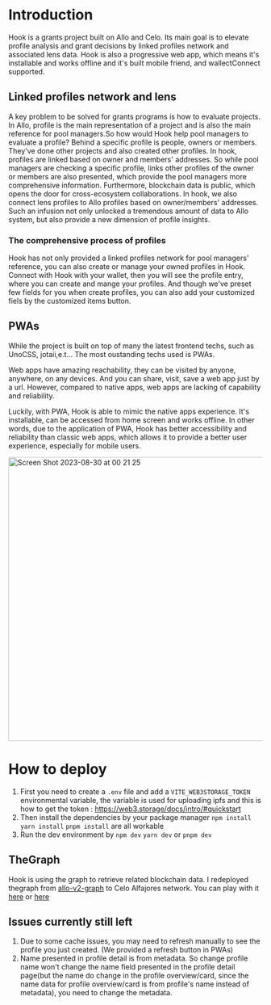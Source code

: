 # Introduction

   Hook is a grants project built on Allo and Celo. Its main goal is to elevate profile analysis and grant decisions by linked profiles network and associated lens data. Hook is also a progressive web app, which means it's installable and works offline and it's built mobile friend, and wallectConnect supported.

## Linked profiles network and lens
   A key problem to be solved for grants programs is how to evaluate projects. In Allo, profile is the main representation of a project and is also the main reference for pool managers.So how would Hook help pool managers to evaluate a profile?
   Behind a specific profile is people, owners or members. They've done other projects and also created other profiles. In hook, profiles are linked based on owner and members' addresses. So while pool managers are checking a specific profile, links other profiles of the owner or members are also presented, which provide the pool managers more comprehensive information.
   Furthermore, blockchain data is public, which opens the door for cross-ecosystem collaborations. In hook, we also connect lens profiles to Allo profiles based on owner/members' addresses. Such an infusion not only unlocked a tremendous amount of data to Allo system, but also provide a new dimension of profile insights.
   
### The comprehensive process of profiles
   Hook has not only provided a linked profiles network for pool managers' reference, you can also create or manage your owned profiles in Hook. Connect with Hook with your wallet, then you will see the profile entry, where you can create and mange your profiles.
   And though we've preset few fields for you when create profiles, you can also add your customized fiels by the customized items button.

## PWAs

   While the project is built on top of many the latest frontend techs, such as UnoCSS, jotaii,e.t... The most oustanding techs used is PWAs.
   
   Web apps have amazing reachability, they can be visited by anyone, anywhere, on any devices. And you can share, visit, save a web app just by a url. However, compared to native apps, web apps are lacking of capability and reliability.
   
   Luckily, with PWA, Hook is able to mimic the native apps experience. It's installable, can be accessed from home screen and works offline. In other words, due to the application of PWA, Hook has better accessibility and reliability than classic web apps, which allows it to provide a better user experience, especially for mobile users.

   <img width="562" alt="Screen Shot 2023-08-30 at 00 21 25" src="https://github.com/Ricy137/hook/assets/97211928/e20809d4-7534-4651-957e-7974f5e87352">

   
# How to deploy
1. First you need to create a `.env` file and add a `VITE_WEB3STORAGE_TOKEN` environmental variable, the variable is used for uploading ipfs and this is how to get the token : https://web3.storage/docs/intro/#quickstart
2. Then install the dependencies by your package manager `npm install` `yarn install` `pnpm install` are all workable
3. Run the dev environment by `npm dev` `yarn dev` or `pnpm dev`

## TheGraph
Hook is using the graph to retrieve related blockchain data. I redeployed thegraph from [allo-v2-graph](https://github.com/allo-protocol/allo-v2-graph) to Celo Alfajores network. You can play with it [here](https://api.thegraph.com/subgraphs/name/ricy137/hook/graphql?query=) or [here](https://thegraph.com/hosted-service/subgraph/ricy137/hook)
    
## Issues currently still left
1. Due to some cache issues, you may need to refresh manually to see the profile you just created. (We provided a refresh button in PWAs)
2. Name presented in profile detail is from metadata. So change profile name won't change the name field presented in the profile detail page(but the name do change in the profile overview/card, since the name data for profile overview/card is from profile's name instead of metadata), you need to change the metadata.

